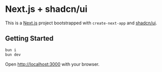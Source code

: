 # Next.js + shadcn/ui

This is a [Next.js](https://nextjs.org/) project bootstrapped with `create-next-app` and [shadcn/ui](https://ui.shadcn.com/).

## Getting Started

```bash
bun i
bun dev
```

Open [http://localhost:3000](http://localhost:3000) with your browser.
